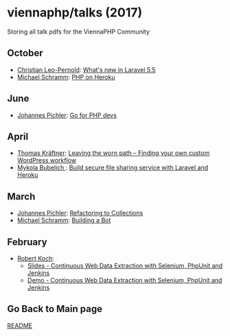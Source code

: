 viennaphp/talks (2017)
================

Storing all talk pdfs for the ViennaPHP Community

October
-----
* [Christian Leo-Pernold](https://mazedlx.net): [What's new in Laravel 5.5](../201710/whats-new-in-laravel-5-5.pdf)
* [Michael Schramm](https://blog.ms07.at): [PHP on Heroku](../201703/php-on-heroku.pdf)

June
-----
* [Johannes Pichler](https://johannespichler.com): [Go for PHP devs](../201706/go-for-php-devs.pdf)


April
-----

* [Thomas Kräftner](): [Leaving the worn path – Finding your own custom WordPress workflow](http://kraftner.com/talks/leaving-the-worn-path/#/)
* [Mykola Bubelich ](): [Build secure file sharing service with Laravel and Heroku](../201704/01_cryptoesel-slides-viennaphp.pdf)


March
-----

* [Johannes Pichler](https://johannespichler.com): [Refactoring to Collections](../201703/01_refactoring-to-collections.pdf)
* [Michael Schramm](https://www.gosepp.com): [Building a Bot](../201703/03_building-a-bot.pdf)


February
--------

* [Robert Koch](https://www.e-2.at/en/jobs/):
    * [Slides - Continuous Web Data Extraction with Selenium, PhpUnit and Jenkins](../201702/01_continuous-web-data-extraction-talk.pdf)
    * [Demo - Continuous Web Data Extraction with Selenium, PhpUnit and Jenkins](../201702/02_continuous-web-data-extraction-demo.zip)


## Go Back to Main page

[README](../README.md)
